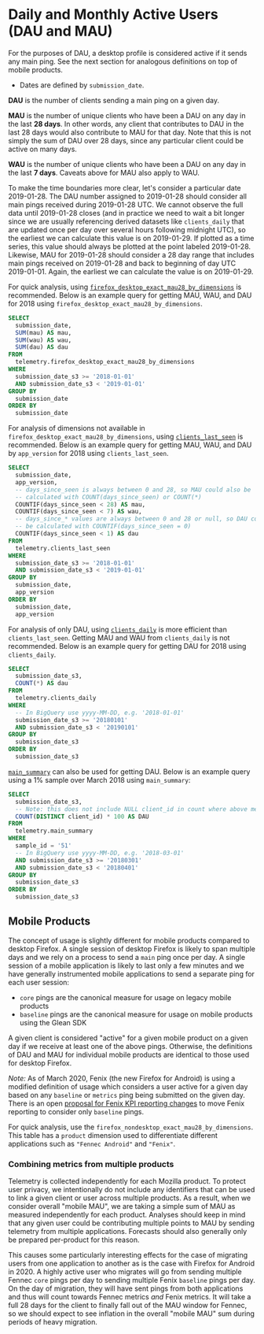 # Daily and Monthly Active Users (DAU and MAU)

For the purposes of DAU, a desktop profile is considered active if it sends any main ping.
See the next section for analogous definitions on top of mobile products.
* Dates are defined by `submission_date`.

**DAU** is the number of clients sending a main ping on a given day.

**MAU** is the number of unique clients who have been a DAU on any day in the last **28 days**. In other words, any client that contributes to DAU in the last 28 days would also contribute to MAU for that day. Note that this is not simply the sum of DAU over 28 days, since any particular client could be active on many days.

**WAU** is the number of unique clients who have been a DAU on any day in the last **7 days**. Caveats above for MAU also apply to WAU.

To make the time boundaries more clear, let's consider a particular date 2019-01-28. The DAU number assigned to 2019-01-28 should consider all main pings received during 2019-01-28 UTC. We cannot observe the full data until 2019-01-28 closes (and in practice we need to wait a bit longer since we are usually referencing derived datasets like `clients_daily` that are updated once per day over several hours following midnight UTC), so the earliest we can calculate this value is on 2019-01-29. If plotted as a time series, this value should always be plotted at the point labeled 2019-01-28. Likewise, MAU for 2019-01-28 should consider a 28 day range that includes main pings received on 2019-01-28 and back to beginning of day UTC 2019-01-01. Again, the earliest we can calculate the value is on 2019-01-29.

For quick analysis, using [`firefox_desktop_exact_mau28_by_dimensions`](../datasets/bigquery/exact_mau/reference.md) is recommended. Below is an example query for getting MAU, WAU, and DAU for 2018 using `firefox_desktop_exact_mau28_by_dimensions`.

```sql
SELECT
  submission_date,
  SUM(mau) AS mau,
  SUM(wau) AS wau,
  SUM(dau) AS dau
FROM
  telemetry.firefox_desktop_exact_mau28_by_dimensions
WHERE
  submission_date_s3 >= '2018-01-01'
  AND submission_date_s3 < '2019-01-01'
GROUP BY
  submission_date
ORDER BY
  submission_date
```

For analysis of dimensions not available in `firefox_desktop_exact_mau28_by_dimensions`, using [`clients_last_seen`](../datasets/bigquery/clients_last_seen/reference.md) is recommended. Below is an example query for getting MAU, WAU, and DAU by `app_version` for 2018 using `clients_last_seen`.

```sql
SELECT
  submission_date,
  app_version,
  -- days_since_seen is always between 0 and 28, so MAU could also be
  -- calculated with COUNT(days_since_seen) or COUNT(*)
  COUNTIF(days_since_seen < 28) AS mau,
  COUNTIF(days_since_seen < 7) AS wau,
  -- days_since_* values are always between 0 and 28 or null, so DAU could also
  -- be calculated with COUNTIF(days_since_seen = 0)
  COUNTIF(days_since_seen < 1) AS dau
FROM
  telemetry.clients_last_seen
WHERE
  submission_date_s3 >= '2018-01-01'
  AND submission_date_s3 < '2019-01-01'
GROUP BY
  submission_date,
  app_version
ORDER BY
  submission_date,
  app_version
```

For analysis of only DAU, using [`clients_daily`](../datasets/batch_view/clients_daily/reference.md) is more efficient than `clients_last_seen`. Getting MAU and WAU from `clients_daily` is not recommended. Below is an example query for getting DAU for 2018 using `clients_daily`.

```sql
SELECT
  submission_date_s3,
  COUNT(*) AS dau
FROM
  telemetry.clients_daily
WHERE
  -- In BigQuery use yyyy-MM-DD, e.g. '2018-01-01'
  submission_date_s3 >= '20180101'
  AND submission_date_s3 < '20190101'
GROUP BY
  submission_date_s3
ORDER BY
  submission_date_s3
```

[`main_summary`](../datasets/batch_view/main_summary/reference.md) can also be used for getting DAU. Below is an example query using a 1% sample over March 2018 using `main_summary`:

```sql
SELECT
  submission_date_s3,
  -- Note: this does not include NULL client_id in count where above methods do
  COUNT(DISTINCT client_id) * 100 AS DAU
FROM
  telemetry.main_summary
WHERE
  sample_id = '51'
  -- In BigQuery use yyyy-MM-DD, e.g. '2018-03-01'
  AND submission_date_s3 >= '20180301'
  AND submission_date_s3 < '20180401'
GROUP BY
  submission_date_s3
ORDER BY
  submission_date_s3
```

## Mobile Products

The concept of usage is slightly different for mobile products compared to desktop Firefox.
A single session of desktop Firefox is likely to span multiple days and we
rely on a process to send a `main` ping once per day.
A single session of a mobile application is likely to last only a few minutes and
we have generally instrumented mobile applications to send a separate ping for
each user session:

* `core` pings are the canonical measure for usage on legacy mobile products
* `baseline` pings are the canonical measure for usage on mobile products using the Glean SDK

A given client is considered "active" for a given mobile product on a given day if we receive at
least one of the above pings. Otherwise, the definitions of DAU and MAU for individual mobile products
are identical to those used for desktop Firefox.

_Note:_ As of March 2020, Fenix (the new Firefox for Android) is using a modified definition of usage
which considers a user active for a given day based on any `baseline` or `metrics` ping
being submitted on the given day. There is an open
[proposal for Fenix KPI reporting changes](https://docs.google.com/document/d/1Ym4eZyS0WngEP6WdwJjmCoxtoQbJSvORxlQwZpuSV2I/edit?ts=5e6f894f#) to move Fenix reporting to consider only `baseline` pings.

For quick analysis, use the `firefox_nondesktop_exact_mau28_by_dimensions`.
This table has a `product` dimension used to differentiate different applications
such as `"Fennec Android"` and `"Fenix"`.

### Combining metrics from multiple products

Telemetry is collected independently for each Mozilla product.
To protect user privacy, we intentionally do not include any identifiers
that can be used to link a given client or user across multiple products.
As a result, when we consider overall "mobile MAU", we are taking a simple sum of
MAU as measured independently for each product. Analyses should keep in mind
that any given user could be contributing multiple points to MAU by sending
telemetry from multiple applications. Forecasts should also generally only be
prepared per-product for this reason.

This causes some particularly interesting effects for the case of migrating users
from one application to another as is the case with Firefox for Android in 2020.
A highly active user who migrates will go from sending multiple Fennec `core` pings per
day to sending multiple Fenix `baseline` pings per day.
On the day of migration, they will have sent pings from both applications and thus
will count towards Fennec metrics _and_ Fenix metrics. It will take a full 28 days
for the client to finally fall out of the MAU window for Fennec, so we should
expect to see inflation in the overall "mobile MAU" sum during periods of heavy
migration.
